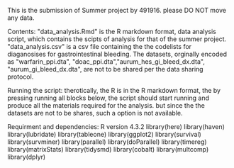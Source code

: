 This is the submission of Summer project by 491916. please DO NOT move any data. 

Contents: 
"data_analysis.Rmd" is the R markdown format, data analysis script, which contains the scipts of analysis for that of the summer project. 
"data_analysis.csv" is a csv file containing the the codelists for diaganosises for gastrointestinal bleeding. 
The datasets, orginally encoded as "warfarin_ppi.dta", "doac_ppi.dta","aurum_hes_gi_bleed_dx.dta", "aurum_gi_bleed_dx.dta", are not to be shared per the data sharing protocol. 

Running the script: 
therotically, the R is in the R markdown format, the by pressing running all blocks below, the script should start running and produce all the materials required for the analysis. 
but since the the datasets are not to be shares, such a option is not available. 

Requirment and dependencies: 
R version 4.3.2
library(here)
library(haven)
library(lubridate)
library(tableone) 
library(ggplot2)
library(survival)
library(survminer)
library(parallel)
library(doParallel)
library(timereg)
library(matrixStats) 
library(tidysmd)
library(cobalt)
library(multcomp)
library(dplyr)
